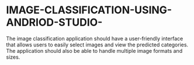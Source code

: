 # IMAGE-CLASSIFICATION-USING-ANDRIOD-STUDIO-
The image classification application should have a user-friendly interface that  allows users to easily select images and view the predicted categories. The  application should also be able to handle multiple image formats and sizes.
